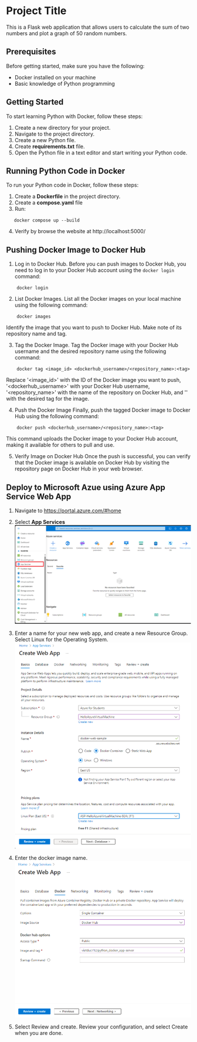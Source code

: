 # Project Title

This is a Flask web application that allows users to calculate the sum of two numbers and plot a graph of 50 random numbers.

## Prerequisites

Before getting started, make sure you have the following:

- Docker installed on your machine
- Basic knowledge of Python programming

## Getting Started

To start learning Python with Docker, follow these steps:

1. Create a new directory for your project.
2. Navigate to the project directory.
3. Create a new Python file.
4. Create **requirements.txt** file.
5. Open the Python file in a text editor and start writing your Python code.

## Running Python Code in Docker

To run your Python code in Docker, follow these steps:

1. Create a **Dockerfile** in the project directory.
2. Create a **compose.yaml** file
3. Run:
```
   docker compose up --build
```
4. Verify by browse the website at http://localhost:5000/

## Pushing Docker Image to Docker Hub

1. Log in to Docker Hub.
Before you can push images to Docker Hub, you need to log in to your Docker Hub account using the `docker login` command:
```
    docker login
```
2. List Docker Images.
List all the Docker images on your local machine using the following command:
```
    docker images
```
Identify the image that you want to push to Docker Hub. Make note of its repository name and tag.

3. Tag the Docker Image.
Tag the Docker image with your Docker Hub username and the desired repository name using the following command:
```
    docker tag <image_id> <dockerhub_username>/<repository_name>:<tag>
```
Replace '<image_id>' with the ID of the Docker image you want to push, '<dockerhub_username>' with your Docker Hub username, '<repository_name>' with the name of the repository on Docker Hub, and '<tag>' with the desired tag for the image.

4. Push the Docker Image
Finally, push the tagged Docker image to Docker Hub using the following command:
```
    docker push <dockerhub_username>/<repository_name>:<tag>
```
This command uploads the Docker image to your Docker Hub account, making it available for others to pull and use.

5. Verify Image on Docker Hub
Once the push is successful, you can verify that the Docker image is available on Docker Hub by visiting the repository page on Docker Hub in your web browser.

## Deploy to Microsoft Azue using Azure App Service Web App
1. Navigate to https://portal.azure.com/#home
2. Select **App Services**
<kbd>![Explore Photos](https://raw.githubusercontent.com/levietduc0712/Docker_Python/master/screenshots/S1.png?raw=true)</kbd>

3. Enter a name for your new web app, and create a new Resource Group. Select Linux for the Operating System.
<kbd>![Explore Photos](https://raw.githubusercontent.com/levietduc0712/Docker_Python/master/screenshots/S2.png?raw=true)</kbd>

4. Enter the docker image name.
<kbd>![Explore Photos](https://raw.githubusercontent.com/levietduc0712/Docker_Python/master/screenshots/S3.png?raw=true)</kbd>

5. Select Review and create. Review your configuration, and select Create when you are done.